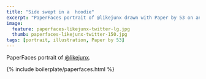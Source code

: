 ```yaml
---
title: "Side swept in a  hoodie"
excerpt: "PaperFaces portrait of @likejunx drawn with Paper by 53 on an iPad."
image: 
  feature: paperfaces-likejunx-twitter-lg.jpg
  thumb: paperfaces-likejunx-twitter-150.jpg
tags: [portrait, illustration, Paper by 53]
---
```


PaperFaces portrait of [@likejunx](http://twitter.com/likejunx).

{% include boilerplate/paperfaces.html %}